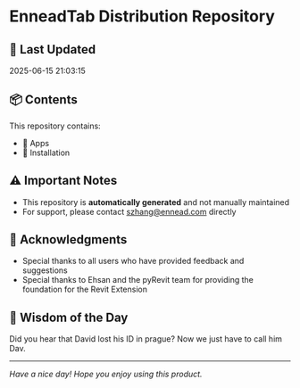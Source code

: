 # EnneadTab Distribution Repository

## 📅 Last Updated
2025-06-15 21:03:15



## 📦 Contents
This repository contains:
- 📂 Apps
- 📂 Installation

## ⚠️ Important Notes
- This repository is **automatically generated** and not manually maintained
- For support, please contact szhang@ennead.com directly

## 🙏 Acknowledgments
- Special thanks to all users who have provided feedback and suggestions
- Special thanks to Ehsan and the pyRevit team for providing the foundation for the Revit Extension

## 💭 Wisdom of the Day
Did you hear that David lost his ID in prague? Now we just have to call him Dav.

---
*Have a nice day! Hope you enjoy using this product.*
